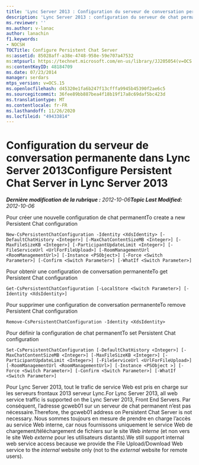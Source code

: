 ```yaml
---
title: 'Lync Server 2013 : Configuration du serveur de conversation permanente'
description: 'Lync Server 2013 : configuration du serveur de chat permanent.'
ms.reviewer: ''
ms.author: v-lanac
author: lanachin
f1.keywords:
- NOCSH
TOCTitle: Configure Persistent Chat Server
ms:assetid: 85028aff-a38e-4748-958e-59e707a47532
ms:mtpsurl: https://technet.microsoft.com/en-us/library/JJ205054(v=OCS.15)
ms:contentKeyID: 48184709
ms.date: 07/23/2014
manager: serdars
mtps_version: v=OCS.15
ms.openlocfilehash: d45320e1fa6b247f13cfffa9945b45390f2ae6c5
ms.sourcegitcommit: 36fee89bb887bea4f18b19f17a8c69daf5bc423d
ms.translationtype: MT
ms.contentlocale: fr-FR
ms.lasthandoff: 11/26/2020
ms.locfileid: "49433814"
---
```

# <a name="configure-persistent-chat-server-in-lync-server-2013"></a><span data-ttu-id="4a602-103">Configuration du serveur de conversation permanente dans Lync Server 2013</span><span class="sxs-lookup"><span data-stu-id="4a602-103">Configure Persistent Chat Server in Lync Server 2013</span></span>

<div data-xmlns="http://www.w3.org/1999/xhtml">

<div class="topic" data-xmlns="http://www.w3.org/1999/xhtml" data-msxsl="urn:schemas-microsoft-com:xslt" data-cs="https://msdn.microsoft.com/">

<div data-asp="https://msdn2.microsoft.com/asp">



</div>

<div id="mainSection">

<div id="mainBody"><span data-ttu-id="4a602-104">

<span> </span></span><span class="sxs-lookup"><span data-stu-id="4a602-104">

<span> </span></span></span>

<span data-ttu-id="4a602-105">_**Dernière modification de la rubrique :** 2012-10-06_</span><span class="sxs-lookup"><span data-stu-id="4a602-105">_**Topic Last Modified:** 2012-10-06_</span></span>

<span data-ttu-id="4a602-106">Pour créer une nouvelle configuration de chat permanent</span><span class="sxs-lookup"><span data-stu-id="4a602-106">To create a new Persistent Chat configuration</span></span>

    New-CsPersistentChatConfiguration -Identity <XdsIdentity> [-DefaultChatHistory <Integer>] [-MaxChatContentSizeMB <Integer>] [-MaxFileSizeKB <Integer>] [-ParticipantUpdateLimit <Integer>] [-FileServiceUrl <UrlForFileUpload>] [-RoomManagementUrl <RoomManagementUrl>] [-Instance <PSObject>] [-Force <Switch Parameter>] [-Confirm <Switch Parameter>] [-WhatIf <Switch Parameter>]

<span data-ttu-id="4a602-107">Pour obtenir une configuration de conversation permanente</span><span class="sxs-lookup"><span data-stu-id="4a602-107">To get Persistent Chat configuration</span></span>

    Get-CsPersistentChatConfiguration [-LocalStore <Switch Parameter>] [-Identity <XdsIdentity>]

<span data-ttu-id="4a602-108">Pour supprimer une configuration de conversation permanente</span><span class="sxs-lookup"><span data-stu-id="4a602-108">To remove Persistent Chat configuration</span></span>

    Remove-CsPersistentChatConfiguration -Identity <XdsIdentity>

<span data-ttu-id="4a602-109">Pour définir la configuration de chat permanent</span><span class="sxs-lookup"><span data-stu-id="4a602-109">To set Persistent Chat configuration</span></span>

    Set-CsPersistentChatConfiguration [-DefaultChatHistory <Integer>] [-MaxChatContentSizeMB <Integer>] [-MaxFileSizeKB <Integer>] [-ParticipantUpdateLimit <Integer>] [-FileServiceUrl <UrlForFileUpload>] [-RoomManagementUrl <RoomManagementUrl>] [-Instance <PSObject >] [-Force <Switch Parameter>] [-Confirm <Switch Parameter>] [-WhatIf <Switch Parameter>]

<span data-ttu-id="4a602-110">Pour Lync Server 2013, tout le trafic de service Web est pris en charge sur les serveurs frontaux 2013 serveur Lync.</span><span class="sxs-lookup"><span data-stu-id="4a602-110">For Lync Server 2013, all web service traffic is supported on the Lync Server 2013, Front End Servers.</span></span> <span data-ttu-id="4a602-111">Par conséquent, l’adresse gcweb01 sur un serveur de chat permanent n’est pas nécessaire.</span><span class="sxs-lookup"><span data-stu-id="4a602-111">Therefore, the gcweb01 address on Persistent Chat Server is not necessary.</span></span> <span data-ttu-id="4a602-112">Nous sommes toujours en mesure de prendre en charge l’accès au service Web interne, car nous fournissons uniquement le service Web de chargement/téléchargement de fichiers sur le site Web *interne* (et non vers le site Web *externe* pour les utilisateurs distants).</span><span class="sxs-lookup"><span data-stu-id="4a602-112">We still support internal web service access because we provide the File Upload/Download Web service to the *internal* website only (not to the *external* website for remote users).</span></span>

<span data-ttu-id="4a602-113"></div>

<span> </span>

</div>

</div>

</span><span class="sxs-lookup"><span data-stu-id="4a602-113"></div>

<span> </span>

</div>

</div>

</span></span></div>

